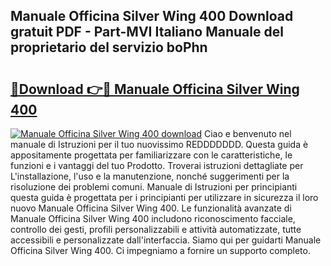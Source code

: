 ## Manuale Officina Silver Wing 400 Download gratuit PDF - Part-MVI Italiano Manuale del proprietario del servizio boPhn

# <h2><a href="http://dfgwqq.blite.top/?on=Manuale+Officina+Silver+Wing+400">🔗Download 👉🔴 Manuale Officina Silver Wing 400</a></h2>

[![Manuale Officina Silver Wing 400 download](https://i.imgur.com/lujVjoI.png)](http://dfgwqq.blite.top/?on=Manuale+Officina+Silver+Wing+400)
Ciao e benvenuto nel manuale di Istruzioni per il tuo nuovissimo REDDDDDDD. Questa guida è appositamente progettata per familiarizzare con le caratteristiche, le funzioni e i vantaggi del tuo Prodotto. Troverai istruzioni dettagliate per L'installazione, l'uso e la manutenzione, nonché suggerimenti per la risoluzione dei problemi comuni. Manuale di Istruzioni per principianti questa guida è progettata per i principianti per utilizzare in sicurezza il loro nuovo Manuale Officina Silver Wing 400. Le funzionalità avanzate di Manuale Officina Silver Wing 400 includono riconoscimento facciale, controllo dei gesti, profili personalizzabili e attività automatizzate, tutte accessibili e personalizzate dall'interfaccia. Siamo qui per guidarti Manuale Officina Silver Wing 400. Ci impegniamo a fornire un supporto completo.
